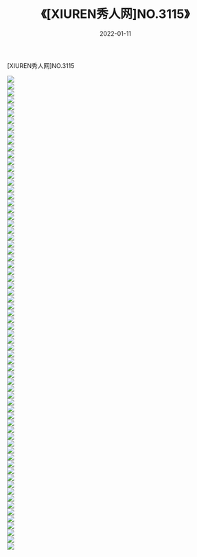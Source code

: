 ﻿---
layout: post
title:  《[XIUREN秀人网]NO.3115》
date:   2022-01-11
img: http://img.660000.xyz/Sharelink/秀人网/秀人网第04部分/[XIUREN秀人网]NO.3115/000.jpg
categories: [美女, 清纯, 唯美]
---

[XIUREN秀人网]NO.3115

 ![](http://img.660000.xyz/Sharelink/秀人网/秀人网第04部分/[XIUREN秀人网]NO.3115/001.jpg) <br>![](http://img.660000.xyz/Sharelink/秀人网/秀人网第04部分/[XIUREN秀人网]NO.3115/002.jpg) <br>![](http://img.660000.xyz/Sharelink/秀人网/秀人网第04部分/[XIUREN秀人网]NO.3115/003.jpg) <br>![](http://img.660000.xyz/Sharelink/秀人网/秀人网第04部分/[XIUREN秀人网]NO.3115/004.jpg) <br>![](http://img.660000.xyz/Sharelink/秀人网/秀人网第04部分/[XIUREN秀人网]NO.3115/005.jpg) <br>![](http://img.660000.xyz/Sharelink/秀人网/秀人网第04部分/[XIUREN秀人网]NO.3115/006.jpg) <br>![](http://img.660000.xyz/Sharelink/秀人网/秀人网第04部分/[XIUREN秀人网]NO.3115/007.jpg) <br>![](http://img.660000.xyz/Sharelink/秀人网/秀人网第04部分/[XIUREN秀人网]NO.3115/008.jpg) <br>![](http://img.660000.xyz/Sharelink/秀人网/秀人网第04部分/[XIUREN秀人网]NO.3115/009.jpg) <br>![](http://img.660000.xyz/Sharelink/秀人网/秀人网第04部分/[XIUREN秀人网]NO.3115/010.jpg) <br>![](http://img.660000.xyz/Sharelink/秀人网/秀人网第04部分/[XIUREN秀人网]NO.3115/011.jpg) <br>![](http://img.660000.xyz/Sharelink/秀人网/秀人网第04部分/[XIUREN秀人网]NO.3115/012.jpg) <br>![](http://img.660000.xyz/Sharelink/秀人网/秀人网第04部分/[XIUREN秀人网]NO.3115/013.jpg) <br>![](http://img.660000.xyz/Sharelink/秀人网/秀人网第04部分/[XIUREN秀人网]NO.3115/014.jpg) <br>![](http://img.660000.xyz/Sharelink/秀人网/秀人网第04部分/[XIUREN秀人网]NO.3115/015.jpg) <br>![](http://img.660000.xyz/Sharelink/秀人网/秀人网第04部分/[XIUREN秀人网]NO.3115/016.jpg) <br>![](http://img.660000.xyz/Sharelink/秀人网/秀人网第04部分/[XIUREN秀人网]NO.3115/017.jpg) <br>![](http://img.660000.xyz/Sharelink/秀人网/秀人网第04部分/[XIUREN秀人网]NO.3115/018.jpg) <br>![](http://img.660000.xyz/Sharelink/秀人网/秀人网第04部分/[XIUREN秀人网]NO.3115/019.jpg) <br>![](http://img.660000.xyz/Sharelink/秀人网/秀人网第04部分/[XIUREN秀人网]NO.3115/020.jpg) <br>![](http://img.660000.xyz/Sharelink/秀人网/秀人网第04部分/[XIUREN秀人网]NO.3115/021.jpg) <br>![](http://img.660000.xyz/Sharelink/秀人网/秀人网第04部分/[XIUREN秀人网]NO.3115/022.jpg) <br>![](http://img.660000.xyz/Sharelink/秀人网/秀人网第04部分/[XIUREN秀人网]NO.3115/023.jpg) <br>![](http://img.660000.xyz/Sharelink/秀人网/秀人网第04部分/[XIUREN秀人网]NO.3115/024.jpg) <br>![](http://img.660000.xyz/Sharelink/秀人网/秀人网第04部分/[XIUREN秀人网]NO.3115/025.jpg) <br>![](http://img.660000.xyz/Sharelink/秀人网/秀人网第04部分/[XIUREN秀人网]NO.3115/026.jpg) <br>![](http://img.660000.xyz/Sharelink/秀人网/秀人网第04部分/[XIUREN秀人网]NO.3115/027.jpg) <br>![](http://img.660000.xyz/Sharelink/秀人网/秀人网第04部分/[XIUREN秀人网]NO.3115/028.jpg) <br>![](http://img.660000.xyz/Sharelink/秀人网/秀人网第04部分/[XIUREN秀人网]NO.3115/029.jpg) <br>![](http://img.660000.xyz/Sharelink/秀人网/秀人网第04部分/[XIUREN秀人网]NO.3115/030.jpg) <br>![](http://img.660000.xyz/Sharelink/秀人网/秀人网第04部分/[XIUREN秀人网]NO.3115/031.jpg) <br>![](http://img.660000.xyz/Sharelink/秀人网/秀人网第04部分/[XIUREN秀人网]NO.3115/032.jpg) <br>![](http://img.660000.xyz/Sharelink/秀人网/秀人网第04部分/[XIUREN秀人网]NO.3115/033.jpg) <br>![](http://img.660000.xyz/Sharelink/秀人网/秀人网第04部分/[XIUREN秀人网]NO.3115/034.jpg) <br>![](http://img.660000.xyz/Sharelink/秀人网/秀人网第04部分/[XIUREN秀人网]NO.3115/035.jpg) <br>![](http://img.660000.xyz/Sharelink/秀人网/秀人网第04部分/[XIUREN秀人网]NO.3115/036.jpg) <br>![](http://img.660000.xyz/Sharelink/秀人网/秀人网第04部分/[XIUREN秀人网]NO.3115/037.jpg) <br>![](http://img.660000.xyz/Sharelink/秀人网/秀人网第04部分/[XIUREN秀人网]NO.3115/038.jpg) <br>![](http://img.660000.xyz/Sharelink/秀人网/秀人网第04部分/[XIUREN秀人网]NO.3115/039.jpg) <br>![](http://img.660000.xyz/Sharelink/秀人网/秀人网第04部分/[XIUREN秀人网]NO.3115/040.jpg) <br>![](http://img.660000.xyz/Sharelink/秀人网/秀人网第04部分/[XIUREN秀人网]NO.3115/041.jpg) <br>![](http://img.660000.xyz/Sharelink/秀人网/秀人网第04部分/[XIUREN秀人网]NO.3115/042.jpg) <br>![](http://img.660000.xyz/Sharelink/秀人网/秀人网第04部分/[XIUREN秀人网]NO.3115/043.jpg) <br>![](http://img.660000.xyz/Sharelink/秀人网/秀人网第04部分/[XIUREN秀人网]NO.3115/044.jpg) <br>![](http://img.660000.xyz/Sharelink/秀人网/秀人网第04部分/[XIUREN秀人网]NO.3115/045.jpg) <br>![](http://img.660000.xyz/Sharelink/秀人网/秀人网第04部分/[XIUREN秀人网]NO.3115/046.jpg) <br>![](http://img.660000.xyz/Sharelink/秀人网/秀人网第04部分/[XIUREN秀人网]NO.3115/047.jpg) <br>![](http://img.660000.xyz/Sharelink/秀人网/秀人网第04部分/[XIUREN秀人网]NO.3115/048.jpg) <br>![](http://img.660000.xyz/Sharelink/秀人网/秀人网第04部分/[XIUREN秀人网]NO.3115/049.jpg) <br>![](http://img.660000.xyz/Sharelink/秀人网/秀人网第04部分/[XIUREN秀人网]NO.3115/050.jpg) <br>![](http://img.660000.xyz/Sharelink/秀人网/秀人网第04部分/[XIUREN秀人网]NO.3115/051.jpg) <br>![](http://img.660000.xyz/Sharelink/秀人网/秀人网第04部分/[XIUREN秀人网]NO.3115/052.jpg) <br>![](http://img.660000.xyz/Sharelink/秀人网/秀人网第04部分/[XIUREN秀人网]NO.3115/053.jpg) <br>![](http://img.660000.xyz/Sharelink/秀人网/秀人网第04部分/[XIUREN秀人网]NO.3115/054.jpg) <br>![](http://img.660000.xyz/Sharelink/秀人网/秀人网第04部分/[XIUREN秀人网]NO.3115/055.jpg) <br>![](http://img.660000.xyz/Sharelink/秀人网/秀人网第04部分/[XIUREN秀人网]NO.3115/056.jpg) <br>![](http://img.660000.xyz/Sharelink/秀人网/秀人网第04部分/[XIUREN秀人网]NO.3115/057.jpg) <br>![](http://img.660000.xyz/Sharelink/秀人网/秀人网第04部分/[XIUREN秀人网]NO.3115/058.jpg) <br>![](http://img.660000.xyz/Sharelink/秀人网/秀人网第04部分/[XIUREN秀人网]NO.3115/059.jpg) <br>![](http://img.660000.xyz/Sharelink/秀人网/秀人网第04部分/[XIUREN秀人网]NO.3115/060.jpg) <br>![](http://img.660000.xyz/Sharelink/秀人网/秀人网第04部分/[XIUREN秀人网]NO.3115/061.jpg) <br>![](http://img.660000.xyz/Sharelink/秀人网/秀人网第04部分/[XIUREN秀人网]NO.3115/062.jpg) <br>![](http://img.660000.xyz/Sharelink/秀人网/秀人网第04部分/[XIUREN秀人网]NO.3115/063.jpg) <br>![](http://img.660000.xyz/Sharelink/秀人网/秀人网第04部分/[XIUREN秀人网]NO.3115/064.jpg) <br>![](http://img.660000.xyz/Sharelink/秀人网/秀人网第04部分/[XIUREN秀人网]NO.3115/065.jpg) <br>![](http://img.660000.xyz/Sharelink/秀人网/秀人网第04部分/[XIUREN秀人网]NO.3115/066.jpg) <br>![](http://img.660000.xyz/Sharelink/秀人网/秀人网第04部分/[XIUREN秀人网]NO.3115/067.jpg) <br>![](http://img.660000.xyz/Sharelink/秀人网/秀人网第04部分/[XIUREN秀人网]NO.3115/068.jpg) <br>![](http://img.660000.xyz/Sharelink/秀人网/秀人网第04部分/[XIUREN秀人网]NO.3115/069.jpg) <br>